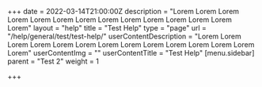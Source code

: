 +++
date = 2022-03-14T21:00:00Z
description = "Lorem Lorem Lorem Lorem Lorem Lorem Lorem Lorem Lorem Lorem Lorem Lorem Lorem Lorem"
layout = "help"
title = "Test Help"
type = "page"
url = "/help/general/test/test-help/"
userContentDescription = "Lorem Lorem Lorem Lorem Lorem Lorem Lorem Lorem Lorem Lorem Lorem Lorem Lorem Lorem"
userContentImg = ""
userContentTitle = "Test Help"
[menu.sidebar]
parent = "Test 2"
weight = 1

+++
